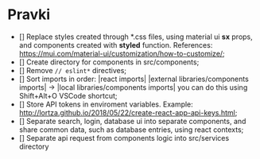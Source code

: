 # Pravki

- [] Replace styles created through \*.css files, using material ui **sx** props, and components created with **styled** function. References: https://mui.com/material-ui/customization/how-to-customize/;
- [] Create directory for components in src/components;
- [] Remove ```// eslint*``` directives;
- [] Sort imports in order: |react imports| |external libraries/components imports| -> |local libraries/components imports| you can do this using Shift+Alt+O VSCode shortcut;
- [] Store API tokens in enviroment variables. Example: http://lortza.github.io/2018/05/22/create-react-app-api-keys.html;
- [] Separate search, login, database ui into separate components, and share common data, such as database entries, using react contexts;
- [] Separate api request from components logic into src/services directory

